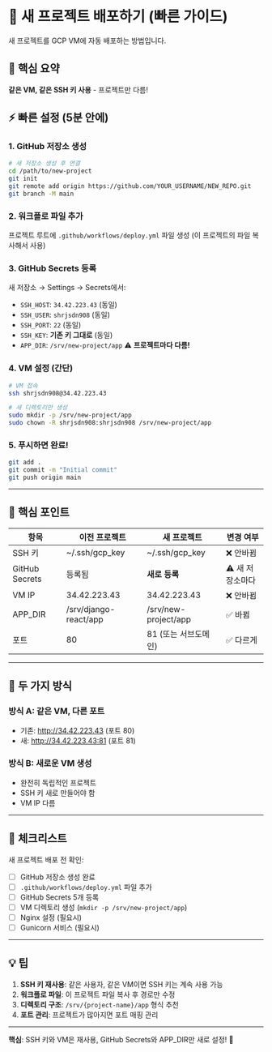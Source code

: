 # 🚀 새 프로젝트 배포하기 (빠른 가이드)

새 프로젝트를 GCP VM에 자동 배포하는 방법입니다.

## 📌 핵심 요약

**같은 VM, 같은 SSH 키 사용** - 프로젝트만 다름!

## ⚡ 빠른 설정 (5분 안에)

### 1. GitHub 저장소 생성
```bash
# 새 저장소 생성 후 연결
cd /path/to/new-project
git init
git remote add origin https://github.com/YOUR_USERNAME/NEW_REPO.git
git branch -M main
```

### 2. 워크플로 파일 추가
프로젝트 루트에 `.github/workflows/deploy.yml` 파일 생성 (이 프로젝트의 파일 복사해서 사용)

### 3. GitHub Secrets 등록
새 저장소 → Settings → Secrets에서:
- `SSH_HOST`: `34.42.223.43` (동일)
- `SSH_USER`: `shrjsdn908` (동일)
- `SSH_PORT`: `22` (동일)
- `SSH_KEY`: **기존 키 그대로** (동일)
- `APP_DIR`: `/srv/new-project/app` ⚠️ **프로젝트마다 다름!**

### 4. VM 설정 (간단)
```bash
# VM 접속
ssh shrjsdn908@34.42.223.43

# 새 디렉토리만 생성
sudo mkdir -p /srv/new-project/app
sudo chown -R shrjsdn908:shrjsdn908 /srv/new-project/app
```

### 5. 푸시하면 완료!
```bash
git add .
git commit -m "Initial commit"
git push origin main
```

---

## 🔑 핵심 포인트

| 항목 | 이전 프로젝트 | 새 프로젝트 | 변경 여부 |
|------|--------------|------------|----------|
| SSH 키 | ~/.ssh/gcp_key | ~/.ssh/gcp_key | ❌ 안바뀜 |
| GitHub Secrets | 등록됨 | **새로 등록** | ⚠️ 새 저장소마다 |
| VM IP | 34.42.223.43 | 34.42.223.43 | ❌ 안바뀜 |
| APP_DIR | /srv/django-react/app | /srv/new-project/app | ✅ 바뀜 |
| 포트 | 80 | 81 (또는 서브도메인) | ✅ 다르게 |

---

## 🎯 두 가지 방식

### 방식 A: 같은 VM, 다른 포트
- 기존: http://34.42.223.43 (포트 80)
- 새: http://34.42.223.43:81 (포트 81)

### 방식 B: 새로운 VM 생성
- 완전히 독립적인 프로젝트
- SSH 키 새로 만들어야 함
- VM IP 다름

---

## 📝 체크리스트

새 프로젝트 배포 전 확인:

- [ ] GitHub 저장소 생성 완료
- [ ] `.github/workflows/deploy.yml` 파일 추가
- [ ] GitHub Secrets 5개 등록
- [ ] VM 디렉토리 생성 (`mkdir -p /srv/new-project/app`)
- [ ] Nginx 설정 (필요시)
- [ ] Gunicorn 서비스 (필요시)

---

## 💡 팁

1. **SSH 키 재사용**: 같은 사용자, 같은 VM이면 SSH 키는 계속 사용 가능
2. **워크플로 파일**: 이 프로젝트 파일 복사 후 경로만 수정
3. **디렉토리 구조**: `/srv/{project-name}/app` 형식 추천
4. **포트 관리**: 프로젝트가 많아지면 포트 매핑 관리

---

**핵심**: SSH 키와 VM은 재사용, GitHub Secrets와 APP_DIR만 새로 설정! 🚀

